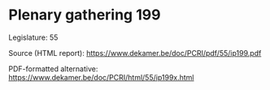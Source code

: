 # Plenary gathering 199

Legislature: 55

Source (HTML report): https://www.dekamer.be/doc/PCRI/pdf/55/ip199.pdf

PDF-formatted alternative: https://www.dekamer.be/doc/PCRI/html/55/ip199x.html

